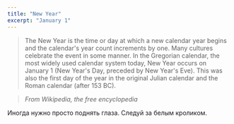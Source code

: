 ```yaml
---
title: "New Year"
excerpt: "January 1"
---
```


> The New Year is the time or day at which a new calendar year begins and the calendar's year count increments by one. Many cultures celebrate the event in some manner. In the Gregorian calendar, the most widely used calendar system today, New Year occurs on January 1 (New Year's Day, preceded by New Year's Eve). This was also the first day of the year in the original Julian calendar and the Roman calendar (after 153 BC).

> <cite>From Wikipedia, the free encyclopedia</cite>

Иногда нужно просто поднять глаза. Следуй за белым кроликом.
